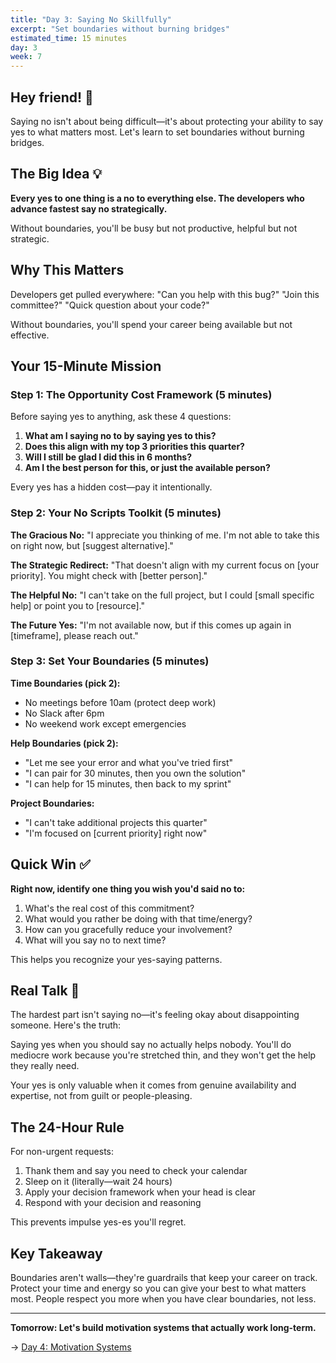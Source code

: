 ```yaml
---
title: "Day 3: Saying No Skillfully"
excerpt: "Set boundaries without burning bridges"
estimated_time: 15 minutes
day: 3
week: 7
---
```


## Hey friend! 👋

Saying no isn't about being difficult—it's about protecting your ability to say yes to what matters most. Let's learn to set boundaries without burning bridges.

## The Big Idea 💡

**Every yes to one thing is a no to everything else. The developers who advance fastest say no strategically.**

Without boundaries, you'll be busy but not productive, helpful but not strategic.

## Why This Matters

Developers get pulled everywhere: "Can you help with this bug?" "Join this committee?" "Quick question about your code?"

Without boundaries, you'll spend your career being available but not effective.

## Your 15-Minute Mission

### Step 1: The Opportunity Cost Framework (5 minutes)

Before saying yes to anything, ask these 4 questions:

1. **What am I saying no to by saying yes to this?**
2. **Does this align with my top 3 priorities this quarter?**
3. **Will I still be glad I did this in 6 months?**
4. **Am I the best person for this, or just the available person?**

Every yes has a hidden cost—pay it intentionally.

### Step 2: Your No Scripts Toolkit (5 minutes)

**The Gracious No:**
"I appreciate you thinking of me. I'm not able to take this on right now, but [suggest alternative]."

**The Strategic Redirect:**
"That doesn't align with my current focus on [your priority]. You might check with [better person]."

**The Helpful No:**
"I can't take on the full project, but I could [small specific help] or point you to [resource]."

**The Future Yes:**
"I'm not available now, but if this comes up again in [timeframe], please reach out."

### Step 3: Set Your Boundaries (5 minutes)

**Time Boundaries (pick 2):**

- No meetings before 10am (protect deep work)
- No Slack after 6pm
- No weekend work except emergencies

**Help Boundaries (pick 2):**

- "Let me see your error and what you've tried first"
- "I can pair for 30 minutes, then you own the solution"
- "I can help for 15 minutes, then back to my sprint"

**Project Boundaries:**

- "I can't take additional projects this quarter"
- "I'm focused on [current priority] right now"

## Quick Win ✅

**Right now, identify one thing you wish you'd said no to:**

1. What's the real cost of this commitment?
2. What would you rather be doing with that time/energy?
3. How can you gracefully reduce your involvement?
4. What will you say no to next time?

This helps you recognize your yes-saying patterns.

## Real Talk 💬

The hardest part isn't saying no—it's feeling okay about disappointing someone. Here's the truth:

Saying yes when you should say no actually helps nobody. You'll do mediocre work because you're stretched thin, and they won't get the help they really need.

Your yes is only valuable when it comes from genuine availability and expertise, not from guilt or people-pleasing.

## The 24-Hour Rule

For non-urgent requests:

1. Thank them and say you need to check your calendar
2. Sleep on it (literally—wait 24 hours)
3. Apply your decision framework when your head is clear
4. Respond with your decision and reasoning

This prevents impulse yes-es you'll regret.

## Key Takeaway

Boundaries aren't walls—they're guardrails that keep your career on track. Protect your time and energy so you can give your best to what matters most. People respect you more when you have clear boundaries, not less.

---

**Tomorrow: Let's build motivation systems that actually work long-term.**

→ [Day 4: Motivation Systems](./04-motivation-systems)
